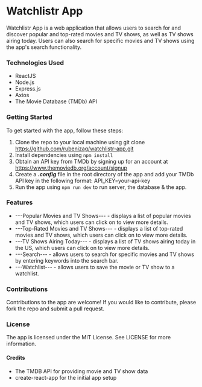 # Watchlistr App

Watchlistr App is a web application that allows users to search for and discover popular and top-rated movies and TV shows, as well as TV shows airing today. Users can also search for specific movies and TV shows using the app's search functionality.

### Technologies Used
* ReactJS
* Node.js
* Express.js
* Axios
* The Movie Database (TMDb) API

### Getting Started

To get started with the app, follow these steps:

1. Clone the repo to your local machine using git clone https://github.com/rubenizag/watchlistr-app.git
2. Install dependencies using ```npm install```
3. Obtain an API key from TMDb by signing up for an account at https://www.themoviedb.org/account/signup
4. Create a ***.config*** file in the root directory of the app and add your TMDb API key in the following format: API_KEY=your-api-key
5. Run the app using ```npm run dev``` to run server, the database & the app.


### Features

* ---Popular Movies and TV Shows--- - displays a list of popular movies and TV shows, which users can click on to view more details.
* ---Top-Rated Movies and TV Shows--- - displays a list of top-rated movies and TV shows, which users can click on to view more details.
* ---TV Shows Airing Today--- - displays a list of TV shows airing today in the US, which users can click on to view more details.
* ---Search--- - allows users to search for specific movies and TV shows by entering keywords into the search bar.
* ---Watchlist--- - allows users to save the movie or TV show to a watchlist.

### Contributions

Contributions to the app are welcome! If you would like to contribute, please fork the repo and submit a pull request.

### License

The app is licensed under the MIT License. See LICENSE for more information.

#### Credits

* The TMDB API for providing movie and TV show data
* create-react-app for the initial app setup
